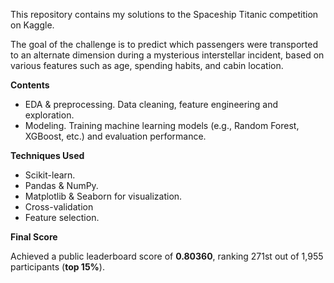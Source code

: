 This repository contains my solutions to the Spaceship Titanic competition on Kaggle.

The goal of the challenge is to predict which passengers were transported to an alternate dimension during a mysterious interstellar incident, based on various features such as age, spending habits, and cabin location.

**Contents**
* EDA & preprocessing. Data cleaning, feature engineering and exploration.
* Modeling. Training machine learning models (e.g., Random Forest, XGBoost, etc.) and evaluation performance.

**Techniques Used**
* Scikit-learn.
* Pandas & NumPy.
* Matplotlib & Seaborn for visualization.
* Cross-validation
* Feature selection.

**Final Score**

Achieved a public leaderboard score of **0.80360**, ranking 271st out of 1,955 participants (**top 15%**).
